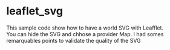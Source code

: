 # leaflet_svg

This sample code show how to have a world SVG with Leafflet.<br /> 
You can hide the SVG and chhose a provider Map.
I had somes remarquables points to validate the quality of the SVG
